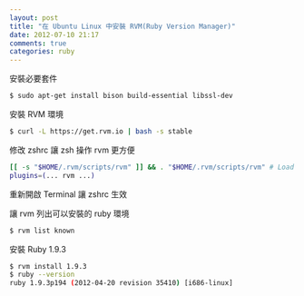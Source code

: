 ```yaml
---
layout: post
title: "在 Ubuntu Linux 中安裝 RVM(Ruby Version Manager)"
date: 2012-07-10 21:17
comments: true
categories: ruby
---
```


安裝必要套件
``` sh
$ sudo apt-get install bison build-essential libssl-dev
```

安裝 RVM 環境
``` sh
$ curl -L https://get.rvm.io | bash -s stable
```

修改 zshrc 讓 zsh 操作 rvm 更方便
``` sh
[[ -s "$HOME/.rvm/scripts/rvm" ]] && . "$HOME/.rvm/scripts/rvm" # Load RVM function
plugins=(... rvm ...)
```
重新開啟 Terminal 讓 zshrc 生效

讓 rvm 列出可以安裝的 ruby 環境
``` sh
$ rvm list known
```

安裝 Ruby 1.9.3
``` sh
$ rvm install 1.9.3
$ ruby --version
ruby 1.9.3p194 (2012-04-20 revision 35410) [i686-linux]
```
